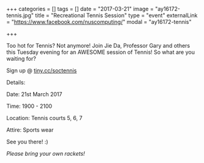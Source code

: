 +++
categories = []
tags = []
date = "2017-03-21"
image = "ay16172-tennis.jpg"
title = "Recreational Tennis Session"
type = "event"
externalLink = "https://www.facebook.com/nuscomputing/"
modal = "ay16172-tennis"

+++

Too hot for Tennis? Not anymore! Join Jie Da, Professor Gary and others this Tuesday evening for an AWESOME session of Tennis! So what are you waiting for?

Sign up @ [tiny.cc/soctennis](http://tiny.cc/soctennis)

Details:

Date: 21st March 2017

Time: 1900 - 2100

Location: Tennis courts 5, 6, 7

Attire: Sports wear

See you there! :)

*Please bring your own rackets!*
